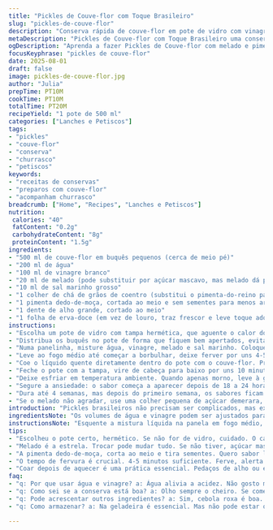 ```yaml
---
title: "Pickles de Couve-flor com Toque Brasileiro"
slug: "pickles-de-couve-flor"
description: "Conserva rápida de couve-flor em pote de vidro com vinagre branco e temperos repaginados: troca açúcar por melado, sal grosso por sal marinho, substituindo pimenta chili por pimenta dedo-de-moça e a folha de louro por folha de erva-doce. Técnica que exige atenção à textura do vegetal, aroma do vinagre e equilíbrio entre doce e ácido para um resultado crocante e saboroso, perfeito para acompanhar churrasco ou uma tábua de petiscos. Dá para conservar várias semanas, bom para deixar na geladeira e consumir aos poucos."
metaDescription: "Pickles de Couve-flor com Toque Brasileiro uma conserva crocante ideal para churrasco e petiscos difíceis de resistir"
ogDescription: "Aprenda a fazer Pickles de Couve-flor com melado e pimenta dedo-de-moça, perfeito para acompanhar seu churrasco e tábua de petiscos"
focusKeyphrase: "pickles de couve-flor"
date: 2025-08-01
draft: false
image: pickles-de-couve-flor.jpg
author: "Julia"
prepTime: PT10M
cookTime: PT10M
totalTime: PT20M
recipeYield: "1 pote de 500 ml"
categories: ["Lanches e Petiscos"]
tags:
- "pickles"
- "couve-flor"
- "conserva"
- "churrasco"
- "petiscos"
keywords:
- "receitas de conservas"
- "preparos com couve-flor"
- "acompanham churrasco"
breadcrumb: ["Home", "Recipes", "Lanches e Petiscos"]
nutrition: 
 calories: "40"
 fatContent: "0.2g"
 carbohydrateContent: "8g"
 proteinContent: "1.5g"
ingredients:
- "500 ml de couve-flor em buquês pequenos (cerca de meio pé)"
- "200 ml de água"
- "100 ml de vinagre branco"
- "20 ml de melado (pode substituir por açúcar mascavo, mas melado dá profundidade)"
- "10 ml de sal marinho grosso"
- "1 colher de chá de grãos de coentro (substitui o pimenta-do-reino para aroma)"
- "1 pimenta dedo-de-moça, cortada ao meio e sem sementes para menos ardor (opcional)"
- "1 dente de alho grande, cortado ao meio"
- "1 folha de erva-doce (em vez de louro, traz frescor e leve toque adocicado)"
instructions:
- "Escolha um pote de vidro com tampa hermética, que aguente o calor do líquido quente. Lave o couve-flor e corte em buquês pequenos - tamanho fácil de pegar com garfo."
- "Distribua os buquês no pote de forma que fiquem bem apertados, evitando espaços, assim o líquido envolve tudo."
- "Numa panelinha, misture água, vinagre, melado e sal marinho. Coloque o coentro, alho, pimenta e a erva-doce por cima."
- "Leve ao fogo médio até começar a borbulhar, deixe ferver por uns 4-5 minutos. O aroma deve ficar forte, quase picante, lembrando conservas antigas de casa de vó."
- "Coe o líquido quente diretamente dentro do pote com o couve-flor. Preencha até uns 1 cm da borda para permitir mistura dos líquidos e gases na conservação."
- "Feche o pote com a tampa, vire de cabeça para baixo por uns 10 minutos para garantir que o líquido entre em todo espaço, evitando bolhas de ar."
- "Deixe esfriar em temperatura ambiente. Quando apenas morno, leve à geladeira."
- "Segure a ansiedade: o sabor começa a aparecer depois de 18 a 24 horas, quando a crocância ainda está firme e o gosto de vinagre mais suave. Depois disso, vai só amadurecendo o gosto."
- "Dura até 4 semanas, mas depois do primeiro semana, os sabores ficam bem mais equilibrados e interessantes."
- "Se o melado não agradar, use uma colher pequena de açúcar demerara, e prefira vinagre de maçã para variações mais doces e frutadas."
introduction: "Pickles brasileiros não precisam ser complicados, mas exigem atenção no momento de ferver os ingredientes e controlar o ponto do cozimento. Já fiz de milho, mas o de couve-flor ganhou meu respeito na segunda tentativa: textura crocante com leve amargor, cheiro de alho e toque adocicado discreto do melado dão charme. A pimenta dedo-de-moça não domina, só aquece o conjunto. Queimar o melado é fácil mas basta fogo baixo e mexer devagar. O segredo está na mistura dos líquidos ferventes e a rapidez em fechar o pote para manter a crocância e segurança contra micróbios. Reciclei pote de palmito, higienizei bem usando água quente e detergente, secando em forno morno. Já testei trocar a folha de erva-doce por louro, mas achei excessivamente perfumada, prefere assim. Usei coentro no lugar do pimenta-do-reino, para ficar com sabor mais brasileiro e aromático, menos picante direto no dente. O processo de virar o pote ainda quente ajuda distribuir temperos e limpar bolhas de ar, não pule. Quem gosta pode colocar umas pedrinhas de corante natural tipo cúrcuma dentro do líquido para cor mais vibrante. Fica bom com feijão tropeiro, churrasco curto ou na tábua do fim de semana, combinação que aprendi com os mineiros."
ingredientsNote: "Os volumes de água e vinagre podem ser ajustados para evitar excesso de acidez, principalmente se não gosta daquele gosto muito forte. Experimente começar com 100 ml de vinagre e 300 ml de água, só equilibrar conforme seu paladar. Melado é um ingrediente tipicamente brasileiro e dá uma profundidade menos doce que açúcar comum. Sal marinho grosso é mais saudável e dissolve menos rápido, trazendo uma complexidade no sabor. Pimenta dedo-de-moça é popular e fácil de achar, substitua por malagueta seca para fogo mais forte. A folha de erva-doce é um toque regional, mas se não tiver, folha de louro é uma alternativa segura. Alho grande traz sabor intenso sem amargar rápido na conserva, se usar vários dentes, cuidado para não dominar o sabor. Os buquês de couve-flor preferidos são bem firmes, nem muito pequenos nem muito grandes, entre dois e três dedos de tamanho, para não amolecer demais. Sempre lave bem os vegetais e potes para evitar gases e bactérias, a conserva segura depende disso."
instructionsNote: "Esquente a mistura líquida na panela em fogo médio, não deixe secar nem caramelizar o melado — mexa sempre com colher de pau. O inicio da fervura indica que os sabores começam a se juntar, mas os 4-5 minutos mantém a mistura forte e homogênea. Se o líquido espumar demais, desligue rápido para não perder líquido e açúcar. Coar logo depois evita pedaços de alho ou folhas grudadas no pote, evita que estrague rápido. Depois de colocar o líquido no pote, fechar imediatamente é essencial para evitar contaminação e preservar crocância, principalmente se o pote não estiver esterilizado. Virar o pote de cabeça para baixo ajuda o líquido envolver tudo, não é só estética, mas boa prática para pickles. Ao esfriar, controle a temperatura para não deixar ambiente quente junto com conservas, sempre geladeira. Paciencia é parte do processo — abrir antes das 18 horas pode trazer um vegetal meio duro e ácido demais. Já estive sem paciência e o gosto ficou meio agressivo. Reposicionar o pote ocasionalmente na geladeira ajuda os sabores se desenvolverem melhor. O ideal é fazer em recipientes bons para conservas, mas potes reaproveitados, bem lavados e esterilizados, funcionam bem também."
tips:
- "Escolheu o pote certo, hermético. Se não for de vidro, cuidado. O calor do líquido quente pode abrir buraquinhos no plástico. Já aconteceu comigo."
- "Melado é a estrela. Trocar pode mudar tudo. Se não tiver, açúcar mascavo faz uma adaptação, mas o melado entrega mais fundo e menos doce. Aprendi isso testando."
- "A pimenta dedo-de-moça, corta ao meio e tira sementes. Quero sabor leve, não aquele ardor intenso. Se pica muito, não vale o teste. Foco no aroma, não na língua."
- "O tempo de fervura é crucial. 4-5 minutos suficiente. Ferve, alerta o olfato. O cheirinho já invade a cozinha. Depois disso, coar ainda quente preserva bem os aromas."
- "Coar depois de aquecer é uma prática essencial. Pedaços de alho ou erva-doce grudados não são legais. Estragam a conservação e o visual. Mantenha isso na mente."
faq:
- "q: Por que usar água e vinagre? a: Água alivia a acidez. Não gosto muito. Do contrário, fica forte. Proporção flexível; vai do gosto de cada um."
- "q: Como sei se a conserva está boa? a: Olho sempre o cheiro. Se começa a ficar esquisito, atenção. Textura crocante também é sinal bom. Mas, se passa do ponto, aí já era."
- "q: Pode acrescentar outros ingredientes? a: Sim, cebola roxa é boa. Aquelas pitadinhas aparecem. Ou cenoura em rodelas. Fica bonito e crocante. Não tenha medo de experimentar."
- "q: Como armazenar? a: Na geladeira é essencial. Mas não pode estar quente. Deixa esfriar primeiro. E sempre que abrir, reapertar bem a tampa, para não entrar ar."

---
```

